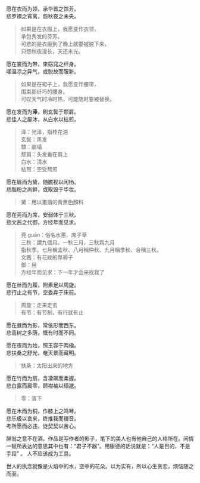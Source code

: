
愿在衣而为领，承华首之馀芳。  
悲罗襟之宵离，怨秋夜之未央。       
> 如果是在衣服上，我愿变作衣领，  
承包秀发的芬芳。   
可悲的是衣服到了晚上就要被脱下来，  
只怨秋夜漫长，天还未光。    

愿在裳而为带，束窈窕之纤身。  
嗟温凉之异气，或脱故而服新。    
> 如果是在裙子上，我愿变作腰带，  
围束那纤巧的腰身。  
可叹天气时冷时热，可能随时要被替换。  

愿在发而为**泽**，刷玄鬓于颓肩。  
悲佳人之屡沐，从白水以枯煎。   
>  泽：光泽，指桂花油  
玄鬓：黑发  
穨：崩塌  
颓肩：头发垂在肩上  
白水：清水   
枯煎：空受熬煎  

愿在眉而为黛，随膽视以闲杨。  
悲脂粉之尚鲜，或取毁于华妆。  
> 黛：用以畫眉的靑黑色顏料  



愿在莞而为席，安弱体于三秋。  
悲文茜之代御，方经年而见求。  
> 莞 ɡuān：俗名水蔥、席子草  
三秋：謂九個月。一秋三月，三秋爲九月  
指秋季。七月稱孟秋、八月稱仲秋、九月稱季秋、合稱三秋。  
文茜：有花紋的厚褥子  
御：用  
方经年而见求：下一年才会来找我了  


愿在丝而为履，附素足以周旋。  
悲行止之有节，空委弃于床前。  
>  周旋：走来走去  
有节：有节制，有行就有止  

愿在昼而为影，常依形而西东。  
悲高树之多荫，慨有时而不同。  

愿在夜而为烛，照玉容于两楹。  
悲扶桑之舒光，奄灭景而藏明。   
> 扶桑：太阳出来的地方  

愿在竹而为扇，含凄飙而柔握。  
悲白露而晨零，顾襟袖以缅邈。  
> 零：落下  

愿在木而为桐，作膝上之鸣琴。   
悲乐极以哀来，终推我而辍音。  
考所愿而必违，徒契契以苦心。  


醉翁之意不在酒。作品是写作者的影子，笔下的美人也有他自己的人格所在。闲情一赋所表达的意思其中也有：“君子不器”。用康德的话说就是：“人是目的，不是手段” 。 人不应该成为工具。       


世人的执念就像是火焰中的水，空中的花朵。以为实有，所以心生贪恋，烦恼随之而至。  

